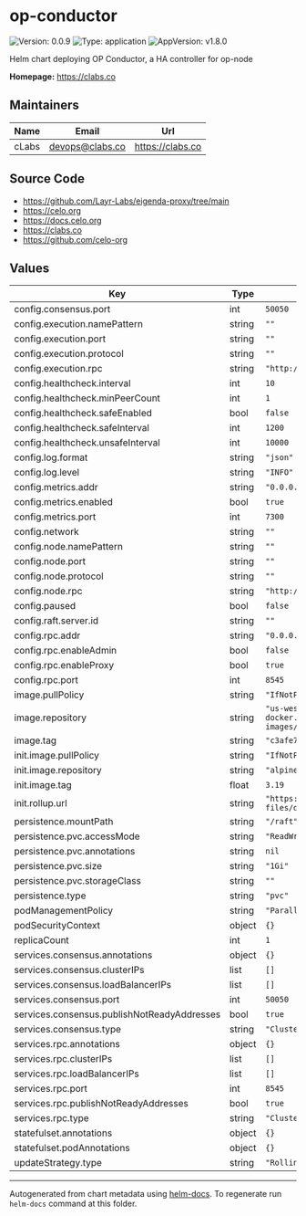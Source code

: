 # op-conductor

![Version: 0.0.9](https://img.shields.io/badge/Version-0.0.9-informational?style=flat-square) ![Type: application](https://img.shields.io/badge/Type-application-informational?style=flat-square) ![AppVersion: v1.8.0](https://img.shields.io/badge/AppVersion-v1.8.0-informational?style=flat-square)

Helm chart deploying OP Conductor, a HA controller for op-node

**Homepage:** <https://clabs.co>

## Maintainers

| Name | Email | Url |
| ---- | ------ | --- |
| cLabs | <devops@clabs.co> | <https://clabs.co> |

## Source Code

* <https://github.com/Layr-Labs/eigenda-proxy/tree/main>
* <https://celo.org>
* <https://docs.celo.org>
* <https://clabs.co>
* <https://github.com/celo-org>

## Values

| Key | Type | Default | Description |
|-----|------|---------|-------------|
| config.consensus.port | int | `50050` |  |
| config.execution.namePattern | string | `""` |  |
| config.execution.port | string | `""` |  |
| config.execution.protocol | string | `""` |  |
| config.execution.rpc | string | `"http://op-geth:8545"` |  |
| config.healthcheck.interval | int | `10` |  |
| config.healthcheck.minPeerCount | int | `1` |  |
| config.healthcheck.safeEnabled | bool | `false` |  |
| config.healthcheck.safeInterval | int | `1200` |  |
| config.healthcheck.unsafeInterval | int | `10000` |  |
| config.log.format | string | `"json"` |  |
| config.log.level | string | `"INFO"` |  |
| config.metrics.addr | string | `"0.0.0.0"` |  |
| config.metrics.enabled | bool | `true` |  |
| config.metrics.port | int | `7300` |  |
| config.network | string | `""` |  |
| config.node.namePattern | string | `""` |  |
| config.node.port | string | `""` |  |
| config.node.protocol | string | `""` |  |
| config.node.rpc | string | `"http://op-node:8547"` |  |
| config.paused | bool | `false` |  |
| config.raft.server.id | string | `""` |  |
| config.rpc.addr | string | `"0.0.0.0"` |  |
| config.rpc.enableAdmin | bool | `false` |  |
| config.rpc.enableProxy | bool | `true` |  |
| config.rpc.port | int | `8545` |  |
| image.pullPolicy | string | `"IfNotPresent"` |  |
| image.repository | string | `"us-west1-docker.pkg.dev/blockchaintestsglobaltestnet/dev-images/op-conductor"` |  |
| image.tag | string | `"c3afe7339063fd6912703ca0cd2490582da1f3c4"` |  |
| init.image.pullPolicy | string | `"IfNotPresent"` |  |
| init.image.repository | string | `"alpine"` |  |
| init.image.tag | float | `3.19` |  |
| init.rollup.url | string | `"https://storage.googleapis.com/cel2-rollup-files/dango/rollup.json"` |  |
| persistence.mountPath | string | `"/raft"` |  |
| persistence.pvc.accessMode | string | `"ReadWriteOnce"` |  |
| persistence.pvc.annotations | string | `nil` |  |
| persistence.pvc.size | string | `"1Gi"` |  |
| persistence.pvc.storageClass | string | `""` |  |
| persistence.type | string | `"pvc"` |  |
| podManagementPolicy | string | `"Parallel"` |  |
| podSecurityContext | object | `{}` |  |
| replicaCount | int | `1` |  |
| services.consensus.annotations | object | `{}` |  |
| services.consensus.clusterIPs | list | `[]` |  |
| services.consensus.loadBalancerIPs | list | `[]` |  |
| services.consensus.port | int | `50050` |  |
| services.consensus.publishNotReadyAddresses | bool | `true` |  |
| services.consensus.type | string | `"ClusterIP"` |  |
| services.rpc.annotations | object | `{}` |  |
| services.rpc.clusterIPs | list | `[]` |  |
| services.rpc.loadBalancerIPs | list | `[]` |  |
| services.rpc.port | int | `8545` |  |
| services.rpc.publishNotReadyAddresses | bool | `true` |  |
| services.rpc.type | string | `"ClusterIP"` |  |
| statefulset.annotations | object | `{}` |  |
| statefulset.podAnnotations | object | `{}` |  |
| updateStrategy.type | string | `"RollingUpdate"` |  |

----------------------------------------------
Autogenerated from chart metadata using [helm-docs](https://github.com/norwoodj/helm-docs). To regenerate run `helm-docs` command at this folder.
